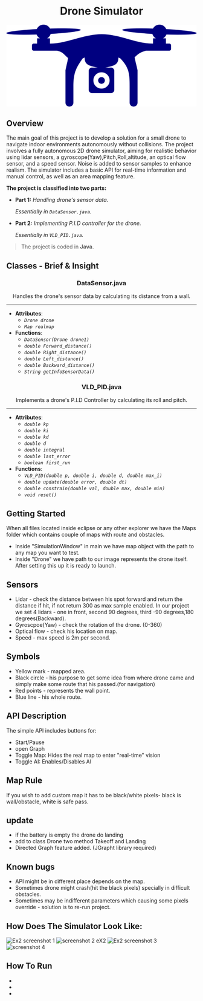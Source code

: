 <h1 align="center"> Drone Simulator </h1>

<p align="center">
  <img src="drone.png" alt="Drone Image" />
</p>

## Overview

The main goal of this project is to develop a solution for a small drone to navigate indoor environments autonomously without collisions. The project involves a fully autonomous 2D drone simulator, aiming for realistic behavior using lidar sensors, a gyroscope(Yaw),Pitch,Roll,altitude, an optical flow sensor, and a speed sensor. Noise is added to sensor samples to enhance realism. The simulator includes a basic API for real-time information and manual control, as well as an area mapping feature.

**The project is classified into two parts:**

- **Part 1:** _Handling drone's sensor data._
  
  _Essentially in `DataSensor.java`._
  
- **Part 2:** _Implementing P.I.D controller for the drone._
  
  _Essentially in `VLD_PID.java`._
  
> The project is coded in **Java**.

## Classes - Brief & Insight

<h3 align="center"> DataSensor.java </h3>
<p align="center"> Handles the drone's sensor data by calculating its distance from a wall. </p>

------------------------------------------------------------------------------------------------------------------------------------------------

- **Attributes**: 
  - _`Drone drone`_
  - _`Map realmap`_
- **Functions**: 
  - _`DataSensor(Drone drone1)`_
  - _`double Forward_distance()`_
  - _`double Right_distance()`_
  - _`double Left_distance()`_
  - _`double Backward_distance()`_
  - _`String getInfoSensorData()`_

<h3 align="center"> VLD_PID.java </h3>
<p align="center"> Implements a drone's P.I.D Controller by calculating its roll and pitch. </p>

------------------------------------------------------------------------------------------------------------------------------------------------

- **Attributes**:
  - _`double kp`_
  - _`double ki`_
  - _`double kd`_
  - _`double d`_
  - _`double integral`_
  - _`double last_error`_
  - _`boolean first_run`_
- **Functions**:
  - _`VLD_PID(double p, double i, double d, double max_i)`_
  - _`double update(double error, double dt)`_
  - _`double constrain(double val, double max, double min)`_
  - _`void reset()`_

## Getting Started

When all files located inside eclipse or any other explorer we have the Maps folder which contains couple of maps with route and obstacles.
- Inside "SimulationWindow" in main we have map object with the path to any map you want to test.
- Inside "Drone" we have path to our image represents the drone itself.
After setting this up it is ready to launch.

## Sensors
- Lidar - check the distance between his spot forward and return the distance if hit, if not return 300 as max sample enabled.
In our project we set 4 lidars - one in front, second 90 degrees, third -90 degrees,180 degrees(Backward).
- Gyroscpoe(Yaw) - check the rotation of the drone. (0-360)
- Optical flow - check his location on map.
- Speed - max speed is 2m per second.

## Symbols 
- Yellow mark - mapped area.
- Black circle - his purpose to get some idea from where drone came and simply make some route that his passed.(for navigation)
- Red points - represents the wall point.
- Blue line - his whole route.

## API Description
The simple API includes buttons for:
- Start/Pause
- open Graph
- Toggle Map: Hides the real map to enter "real-time" vision
- Toggle AI: Enables/Disables AI

## Map Rule
If you wish to add custom map it has to be black/white pixels- black is wall/obstacle, white is safe pass.

## update
- if the battery is empty the drone do landing
- add to class Drone two method Takeoff and Landing
- Directed Graph feature added. (JGrapht library required)

## Known bugs
- API might be in different place depends on the map.
- Sometimes drone might crash(hit the black pixels) specially in difficult obstacles.
- Sometimes may be indifferent parameters which causing some pixels override - solution is to re-run project.

## How Does The Simulator Look Like:
![Ex2 screenshot 1](https://github.com/IbrahemHurani/Drone-Simulator/assets/86603326/f60f0cfd-f30d-47df-9c5b-153bb726f2d6)
![screenshot 2 eX2](https://github.com/IbrahemHurani/Drone-Simulator/assets/86603326/104ba326-40f1-45bc-9a4a-91e1add7b80b)
![Ex2 screenshot 3](https://github.com/IbrahemHurani/Drone-Simulator/assets/86603326/f4ba2801-3550-46d6-8831-c8724f3ddc95)
![screenshot 4](https://github.com/IbrahemHurani/Drone-Simulator/assets/86603326/ff329a4e-9646-4279-adeb-c9dc767f4d25)



## How To Run

-
-
-
